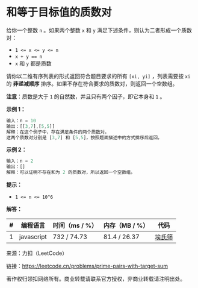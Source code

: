 # 和等于目标值的质数对

给你一个整数 `n` 。如果两个整数 `x` 和 `y` 满足下述条件，则认为二者形成一个质数对：

- `1 <= x <= y <= n`
- `x + y == n`
- `x` 和 `y` 都是质数

请你以二维有序列表的形式返回符合题目要求的所有 `[xi, yi]` ，列表需要按 `xi` 的 **非递减顺序** 排序。如果不存在符合要求的质数对，则返回一个空数组。

**注意**：质数是大于 `1` 的自然数，并且只有两个因子，即它本身和 `1` 。

**示例 1：**

``` javascript
输入：n = 10
输出：[[3,7],[5,5]]
解释：在这个例子中，存在满足条件的两个质数对。 
这两个质数对分别是 [3,7] 和 [5,5]，按照题面描述中的方式排序后返回。
```

**示例 2：**

``` javascript
输入：n = 2
输出：[]
解释：可以证明不存在和为 2 的质数对，所以返回一个空数组。 
```

**提示：**

- `1 <= n <= 10^6`

**解答：**

**#**|**编程语言**|**时间（ms / %）**|**内存（MB / %）**|**代码**
--|--|--|--|--
1|javascript|732 / 74.73|81.4 / 26.37|[埃氏筛](./javascript/ac_v1.js)

来源：力扣（LeetCode）

链接：https://leetcode.cn/problems/prime-pairs-with-target-sum

著作权归领扣网络所有。商业转载请联系官方授权，非商业转载请注明出处。

